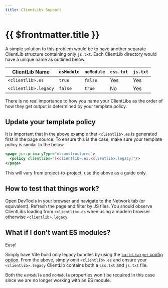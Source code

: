 ```yaml
---
title: ClientLibs Support
---
```


# {{ $frontmatter.title }}

A simple solution to this problem would be to have another separate ClientLib structure containing only `js.txt`. Each ClientLib directory would have a unique name as outlined below.

| ClientLib Name       | `esModule` | `noModule` | `css.txt` | `js.txt` |
| -------------------- | ---------- | ---------- | --------- | -------- |
| `<clientlib>.es`     | `true`     | `false`    | Yes       | Yes      |
| `<clientlib>.legacy` | `false`    | `true`     | No        | Yes      |

There is no real importance to how you name your ClientLibs as the order of how they get output is determined by your template policy.

## Update your template policy

It is important that in the above example that `<clientlib>.es` is generated first in the page source. To ensure this is the case, make sure your template policy is similar to the below.

```xml
<page jcr:primaryType="nt:unstructured">
  <policy clientlibs="[<clientlib>.es,<clientlib>.legacy]"/>
</page>
```

This will vary from project-to-project, use the above as a guide only.

## How to test that things work?

Open DevTools in your browser and navigate to the Network tab (or equivalent). Refresh the page and filter by JS files. You should observe ClientLibs loading from `<clientlib>.es` when using a modern browser otherwise `<clientlib>.legacy`.

## What if I don't want ES modules?

Easy!

Simply have Vite build only legacy bundles by using the [`build.target` config option](https://vitejs.dev/config/#build-target). From the above, simply omit `<clientlib>.es` and ensure your `<clientlib>.legacy` ClientLib contains both a `css.txt` and `js.txt` file.

Both the `esModule` and `noModule` properties won't be required in this case since we are no longer working with an ES module.
